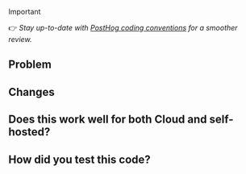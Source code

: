 > [!IMPORTANT]
> 👉 _Stay up-to-date with [PostHog coding conventions](https://posthog.com/docs/contribute/coding-conventions) for a smoother review._

## Problem

<!-- Who are we building for, what are their needs, why is this important? -->

<!-- Does this fix an issue? Uncomment the line below with the issue ID to automatically close it when merged -->
<!-- Closes #ISSUE_ID -->

## Changes

<!-- If there are frontend changes, please include screenshots. -->
<!-- If a reference design was involved, include a link to the relevant Figma frame! -->

## Does this work well for both Cloud and self-hosted?

<!-- Yes / no / it doesn't have an impact. -->

## How did you test this code?

<!-- Briefly describe the steps you took. -->
<!-- Include automated tests if possible, otherwise describe the manual testing routine. -->
